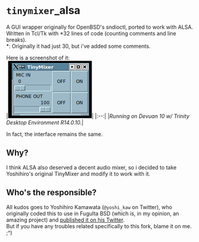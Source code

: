# `tinymixer`_alsa
A GUI wrapper originally for OpenBSD's sndioctl, ported to work with ALSA.  
Written in Tcl/Tk with *32 lines of code (counting comments and line breaks).  
*: Originally it had just 30, but i've added some comments.

Here is a screenshot of it:  
|![img/2021-08-19-014841_224x153_scrot.png](img/2021-08-19-014841_224x153_scrot.png)|
|:--:|
|*Running on Devuan 10 w/ Trinity Desktop Environment R14.0.10.*|

In fact, the interface remains the same.  

## Why?
I think ALSA also deserved a decent audio mixer, so i decided to take Yoshihiro's original TinyMixer and modify it to work with it.  

## Who's the responsible?
All kudos goes to Yoshihiro Kamawata (`@yoshi_kaw` on Twitter), who originally coded this to use in FuguIta BSD (which is, in my opinion, an amazing project) and [published it on his Twitter](https://twitter.com/yoshi_kaw/status/1427884989073412102).  
But if you have any troubles related specifically to this fork, blame it on me. ;^)
